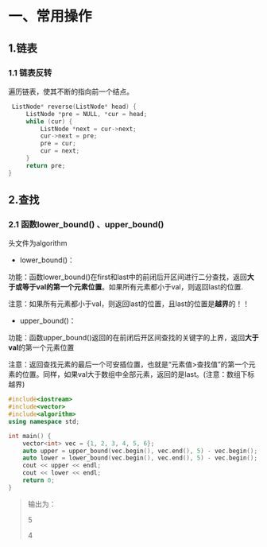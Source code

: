 # 一、常用操作

## 1.链表

### 1.1 链表反转

遍历链表，使其不断的指向前一个结点。

```c++
 ListNode* reverse(ListNode* head) {
     ListNode *pre = NULL, *cur = head;
     while (cur) {
         ListNode *next = cur->next;
         cur->next = pre;
         pre = cur;
         cur = next;
     }
     return pre;
}
```

## 2.查找

### 2.1 函数lower_bound() 、upper_bound()

头文件为algorithm

- lower_bound()：  

功能：函数lower_bound()在first和last中的前闭后开区间进行二分查找，返回**大于或等于val的第一个元素位置**。如果所有元素都小于val，则返回last的位置.     

注意：如果所有元素都小于val，则返回last的位置，且last的位置是**越界**的！！

- upper_bound()： 

功能：函数upper_bound()返回的在前闭后开区间查找的关键字的上界，返回**大于val**的第一个元素位置    

注意：返回查找元素的最后一个可安插位置，也就是“元素值>查找值”的第一个元素的位置。同样，如果val大于数组中全部元素，返回的是last。(注意：数组下标越界)

```c++
#include<iostream>
#include<vector>
#include<algorithm>
using namespace std;

int main() {
    vector<int> vec = {1, 2, 3, 4, 5, 6};
    auto upper = upper_bound(vec.begin(), vec.end(), 5) - vec.begin();
    auto lower = lower_bound(vec.begin(), vec.end(), 5) - vec.begin();
    cout << upper << endl;
    cout << lower << endl;
    return 0;
}
```

> 输出为：
>
> 5  
>
> 4  